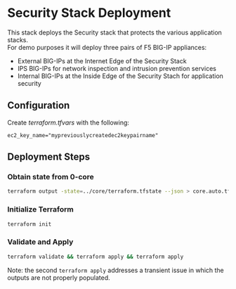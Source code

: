 # Security Stack Deployment
This stack deploys the Security stack that protects the various application stacks.  
For demo purposes it will deploy three pairs of F5 BIG-IP appliances:
 - External BIG-IPs at the Internet Edge of the Security Stack
 - IPS BIG-IPs for network inspection and intrusion prevention services
 - Internal BIG-IPs at the Inside Edge of the Security Stach for application security

## Configuration
Create *terraform.tfvars* with the following:
```shell
ec2_key_name="mypreviouslycreatedec2keypairname"
``` 

## Deployment Steps
### Obtain state from 0-core
```bash
terraform output -state=../core/terraform.tfstate --json > core.auto.tfvars.json
```
### Initialize Terraform
```bash
terraform init
```
### Validate and Apply
```bash
terraform validate && terraform apply && terraform apply
```
Note: the second ```terraform apply``` addresses a transient issue in which the outputs are not properly populated.